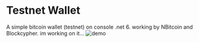 # Testnet Wallet
A simple bitcoin wallet (testnet) on console .net 6. working by NBitcoin and Blockcypher.
im working on it...
![demo](https://s21.picofile.com/file/8444096334/walletTestNet_Demo.png)
